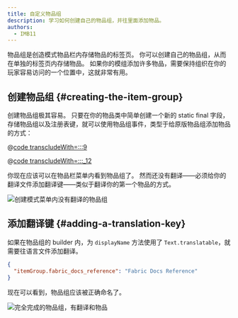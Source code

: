 ```yaml
---
title: 自定义物品组
description: 学习如何创建自己的物品组，并往里面添加物品。
authors:
  - IMB11
---
```


物品组是创造模式物品栏内存储物品的标签页。 你可以创建自己的物品组，从而在单独的标签页内存储物品。 如果你的模组添加许多物品，需要保持组织在你的玩家容易访问的一个位置中，这就非常有用。

## 创建物品组 {#creating-the-item-group}

创建物品组极其容易。 只要在你的物品类中简单创建一个新的 static final 字段，存储物品组以及注册表键，就可以使用物品组事件，类型于给原版物品组添加物品的方式：

@[code transcludeWith=:::9](@/reference/1.21/src/main/java/com/example/docs/item/ModItems.java)

@[code transcludeWith=:::_12](@/reference/1.21/src/main/java/com/example/docs/item/ModItems.java)

你现在应该可以在物品栏菜单内看到物品组了。 然而还没有翻译——必须给你的翻译文件添加翻译键——类似于翻译你的第一个物品的方式。

![创建模式菜单内没有翻译的物品组](/assets/develop/items/itemgroups_0.png)

## 添加翻译键 {#adding-a-translation-key}

如果在物品组的 builder 内，为 `displayName` 方法使用了 `Text.translatable`，就需要往语言文件添加翻译。

```json
{
  "itemGroup.fabric_docs_reference": "Fabric Docs Reference"
}
```

现在可以看到，物品组应该被正确命名了。

![完全完成的物品组，有翻译和物品](/assets/develop/items/itemgroups_1.png)
